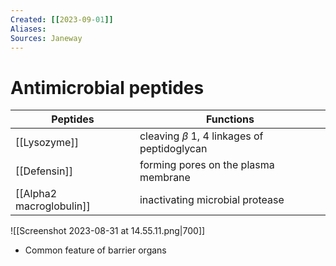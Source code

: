 ```yaml
---
Created: [[2023-09-01]]
Aliases: 
Sources: Janeway
---
```

# Antimicrobial peptides

| Peptides                 | Functions                                       |
| ------------------------ | ----------------------------------------------- |
| [[Lysozyme]]             | cleaving $\beta$ 1, 4 linkages of peptidoglycan |
| [[Defensin]]             | forming pores on the plasma membrane            |
| [[Alpha2 macroglobulin]] | inactivating microbial protease                 |

![[Screenshot 2023-08-31 at 14.55.11.png|700]]
- Common feature of barrier organs
